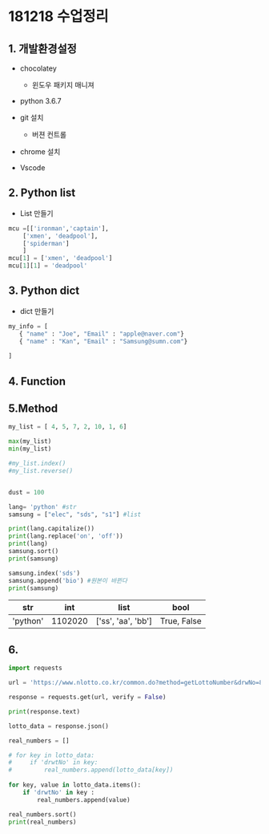 # 181218 수업정리

## 1. 개발환경설정

* chocolatey
  * 윈도우 패키지 매니져

* python 3.6.7
* git 설치
  * 버젼 컨트롤 
* chrome 설치
* Vscode

## 2. Python list

* List 만들기

```python
mcu =[['ironman','captain'],
    ['xmen', 'deadpool'],
    ['spiderman']
    ]
mcu[1] = ['xmen', 'deadpool']
mcu[1][1] = 'deadpool'

```

## 3. Python dict

* dict 만들기

```python
my_info = [ 
   { "name" : "Joe", "Email" : "apple@naver.com"}
   { "name" : "Kan", "Email" : "Samsung@sumn.com"}
    
]

```

## 4. Function





## 5.Method

```python
my_list = [ 4, 5, 7, 2, 10, 1, 6]

max(my_list)
min(my_list)

#my_list.index()
#my_list.reverse()


dust = 100 

lang= 'python' #str
samsung = ["elec", "sds", "s1"] #list

print(lang.capitalize())
print(lang.replace('on', 'off'))
print(lang)
samsung.sort()
print(samsung)

samsung.index('sds')
samsung.append('bio') #원본이 바뀐다
print(samsung)
```



| str      | int     | list               | bool        |
| -------- | ------- | ------------------ | ----------- |
| 'python' | 1102020 | ['ss', 'aa', 'bb'] | True, False |

## 6. 

```python
import requests

url = 'https://www.nlotto.co.kr/common.do?method=getLottoNumber&drwNo=837'

response = requests.get(url, verify = False)

print(response.text)

lotto_data = response.json()

real_numbers = []

# for key in lotto_data:
#     if 'drwtNo' in key:
#         real_numbers.append(lotto_data[key])
         
for key, value in lotto_data.items():
    if 'drwtNo' in key :
        real_numbers.append(value)

real_numbers.sort()
print(real_numbers)
```

